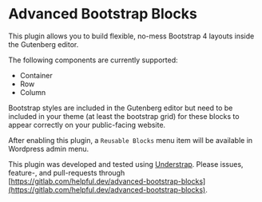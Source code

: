 # Advanced Bootstrap Blocks

This plugin allows you to build flexible, no-mess Bootstrap 4 layouts inside the Gutenberg editor. 

The following components are currently supported: 

 * Container
 * Row
 * Column

Bootstrap styles are included in the Gutenberg editor but need to be included in your theme (at least the bootstrap grid) for these blocks to appear correctly on your public-facing website. 

After enabling this plugin, a `Reusable Blocks` menu item will be available in Wordpress admin menu.

This plugin was developed and tested using [Understrap](https://understrap.com/). Please issues, feature-, and pull-requests through [https://gitlab.com/helpful.dev/advanced-bootstrap-blocks](https://gitlab.com/helpful.dev/advanced-bootstrap-blocks).